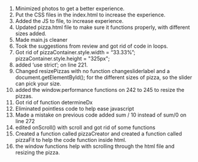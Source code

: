 1. Minimized photos to get a better experience. 
2. Put the CSS files in the index.html to increase the experience.
3. Added the JS to file, to increase experience.
4. Updated pizza.html file to make sure it functions properly, with different sizes added.
5. Made main.js cleaner
6. Took the suggestions from review and got rid of code in loops.
7. Got rid of pizzaContainer.style.width = “33.33%”; pizzaContainer.style.height = "325px";
8. added ‘use strict’; on line 221.
9. Changed resizePizzas with no function changesliderlabel and a document.getElementById(); for the different sizes of pizza, so the slider can pick your size.
10. added the window.performance functions on 242 to 245 to resize the pizzas.
11. Got rid of function determineDx
12. Eliminated pointless code to help ease javascript
13. Made a mistake on previous code added sum / 10 instead of sum/0 on line 272
14. edited onScroll() with scroll and got rid of some functions
15. Created a function called pizzaCreator and created a function called pizzaFit to help the code function inside html.
16. the window functions help with scrolling through the html file and resizing the pizza.